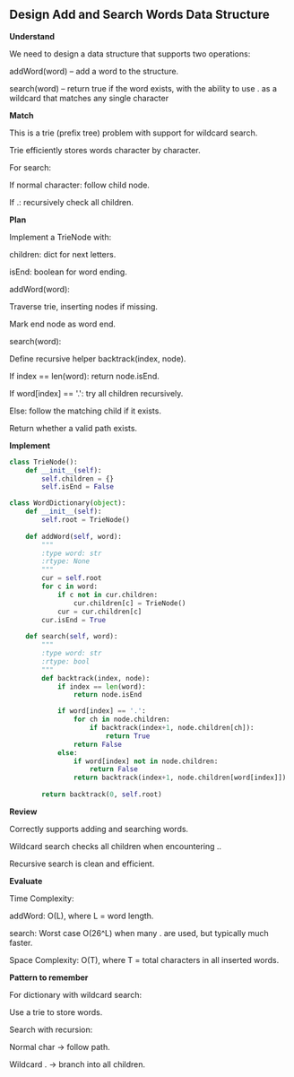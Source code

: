 ## Design Add and Search Words Data Structure
**Understand**

We need to design a data structure that supports two operations:

addWord(word) – add a word to the structure.

search(word) – return true if the word exists, with the ability to use . as a wildcard that matches any single character

**Match**

This is a trie (prefix tree) problem with support for wildcard search.

Trie efficiently stores words character by character.

For search:

If normal character: follow child node.

If .: recursively check all children.

**Plan**

Implement a TrieNode with:

children: dict for next letters.

isEnd: boolean for word ending.

addWord(word):

Traverse trie, inserting nodes if missing.

Mark end node as word end.

search(word):

Define recursive helper backtrack(index, node).

If index == len(word): return node.isEnd.

If word[index] == '.': try all children recursively.

Else: follow the matching child if it exists.

Return whether a valid path exists.

**Implement**
```py
class TrieNode():
    def __init__(self):
        self.children = {}
        self.isEnd = False

class WordDictionary(object):
    def __init__(self):
        self.root = TrieNode()
        
    def addWord(self, word):
        """
        :type word: str
        :rtype: None
        """
        cur = self.root
        for c in word:
            if c not in cur.children:
                cur.children[c] = TrieNode()
            cur = cur.children[c]
        cur.isEnd = True
    
    def search(self, word):
        """
        :type word: str
        :rtype: bool
        """
        def backtrack(index, node):
            if index == len(word):
                return node.isEnd

            if word[index] == '.':
                for ch in node.children:
                    if backtrack(index+1, node.children[ch]):
                        return True
                return False
            else:
                if word[index] not in node.children:
                    return False
                return backtrack(index+1, node.children[word[index]])
        
        return backtrack(0, self.root)
```

**Review**

Correctly supports adding and searching words.

Wildcard search checks all children when encountering ..

Recursive search is clean and efficient.

**Evaluate**

Time Complexity:

addWord: O(L), where L = word length.

search: Worst case O(26^L) when many . are used, but typically much faster.

Space Complexity: O(T), where T = total characters in all inserted words.

**Pattern to remember**

For dictionary with wildcard search:

Use a trie to store words.

Search with recursion:

Normal char → follow path.

Wildcard . → branch into all children.